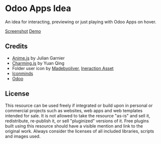 # Odoo Apps Idea

An idea for interacting, previewing or just playing with Odoo Apps on hover.

[Screenshot](https://rawgit.com/amingholami/odoo-apps-idea/master/screenshot.png)
[Demo](https://rawgit.com/amingholami/odoo-apps-idea/master/index.html)

## Credits

- [Anime.js](http://anime-js.com/) by Julian Garnier
- [Charming.js](https://github.com/yuanqing/charming) by Yuan Qing
- Folder user icon by [Madebyoliver](http://www.flaticon.com/authors/madebyoliver), [Ineraction Asset](http://www.flaticon.com/packs/interaction-assets-2)
- [Iconminds](https://iconsmind.com/)
- [Odoo](https://www.odoo.com/)

## License
This resource can be used freely if integrated or build upon in personal or commercial projects such as websites, web apps and web templates intended for sale. It is not allowed to take the resource "as-is" and sell it, redistribute, re-publish it, or sell "pluginized" versions of it. Free plugins built using this resource should have a visible mention and link to the original work. Always consider the licenses of all included libraries, scripts and images used.
